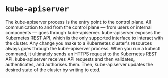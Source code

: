 
# `kube-apiserver`

The kube-apiserver process is the entry point to the control plane.
All communication to and from the control plane — from users or internal components — goes through kube-apiserver.
kube-apiserver exposes the Kubernetes REST API, which is the only supported interface to interact with the cluster.
Any change you make to a Kubernetes cluster's resources always goes through the kube-apiserver process.
When you run a kubectl command, it ultimately sends an HTTPS request to the Kubernetes REST API.
kube-apiserver receives API requests and then validates, authenticates, and authorises them.
Then, kube-apiserver updates the desired state of the cluster by writing to etcd.
